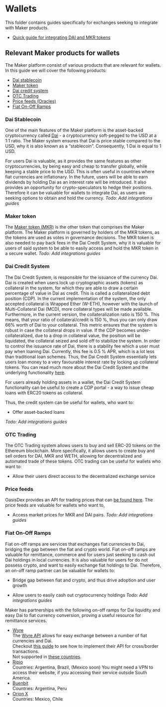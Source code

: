 
# Wallets

This folder contains guides specifically for exchanges seeking to integrate with Maker products.

* [Quick guide for integrating DAI and MKR tokens](/wallets/wallets-guide-01/wallets-guide-01.md)

## Relevant Maker products for wallets

The Maker platform consist of various products that are relevant for wallets. In this guide we will cover the following products:
-   [Dai stablecoin](#dai-stablecoin)   
-   [Maker token](#maker-token) 
-   [Dai credit system](#dai-credit-system) 
-   [OTC Trading](#otc-trading)  
-   [Price feeds (Oracles)](#price-feeds)    
-   [Fiat On-Off Ramps](#fiat-on-off-ramps)
    

### Dai Stablecoin

One of the main features of the Maker platform is the asset-backed cryptocurrency called [Dai](https://makerdao.com/dai) - a cryptocurrency soft-pegged to the USD at a 1:1 ratio. The Maker system ensures that Dai is price stable compared to the USD, why it is also known as a “stablecoin”. Consequently, 1 Dai is equal to 1 USD.

For users Dai is valuable, as it provides the same features as other cryptocurrencies, by being easy and cheap to transfer globally, while keeping a stable price to the USD. This is often useful in countries where fiat currencies are inflationary. In the future, users will be able to earn dividends by holding Dai as an interest rate will be introduced. It also provides an opportunity for crypto-speculators to hedge their positions. Therefore it can be valuable for wallets to integrate Dai, as users are seeking options to obtain and hold the currency.
*Todo: Add integrations guides*
### Maker token

The [Maker token (MKR)](https://makerdao.com/en/whitepaper/#mkr-token-governance) is the other token that comprises the Maker platform. The Maker platform is governed by holders of the MKR tokens, as the tokens are used as votes in governance decisions. The MKR token is also needed to pay back fees in the Dai Credit System, why it is valuable for users of said system to be able to easily access and hold the MKR token in a secure wallet.
*Todo: Add integrations guides*
### Dai Credit System

The Dai Credit System, is responsible for the issuance of the currency Dai. Dai is created when users lock up cryptographic assets (tokens) as collateral in the system, for which they are able to draw a certain percentage of value in Dai as credit. This is called a collateralized debt position (CDP). In the current implementation of the system, the only accepted collateral is Wrapped Ether (W-ETH), however with the launch of Multi-Collateral Dai (MCD), more collateral types will be made available. Furthermore, in the current version, the collateralization ratio is 150 %. This means, that your ratio of collateral/credit is 150 %, thus you can only draw 66% worth of Dai to your collateral. This metric ensures that the system is robust in case the collateral drops in value. If the CDP becomes under-collateralized, due to a drop in collateral value, the position will be liquidated, the collateral seized and sold off to stabilize the system. In order to control the issuance rate of Dai, there is a stability fee which a user must pay when loaning Dai. Currently, this fee is 0.5 % APR, which is a lot less than traditional loan schemes. Thus, the Dai Credit System essentially lets users loan money to a very favourable interest rate by locking up collateral tokens.
You can read much more about the Dai Credit System and the underlying functionality [here](http://makerdao.com/whitepaper).

For users already holding assets in a wallet, the Dai Credit System functionality can be useful to create a CDP portal - a way to issue cheap loans with ERC20 tokens as collateral.

Thus, the credit system can be useful for wallets, who want to:

-   Offer asset-backed loans

*Todo: Add integrations guides*   

### OTC Trading

The OTC Trading system allows users to buy and sell ERC-20 tokens on the Ethereum blockchain. More specifically, it allows users to create buy and sell orders for DAI, MKR and WETH, allowing for decentralized and automated trade of these tokens. OTC  trading can be useful for wallets who want to:
-   Allow their users direct access to the decentralized exchange service

### Price feeds
OasisDex provides an API for trading prices that can [be found here](https://developer.makerdao.com/oasis/api/1/).
The price feeds are valuable for wallets who want to,

-   Access market prices for MKR and DAI pairs.
*Todo: Add integrations guides*    

### Fiat On-Off Ramps
Fiat on-off ramps are services that exchanges fiat currencies to Dai, bridging the gap between the fiat and crypto world. Fiat on-off ramps are valuable for remittance, commerce and for users just seeking to cash out Dai holdings in local currencies. It is also valuable for users for do not possess crypto, and want to easily exchange fiat holdings to Dai. Therefore, an on-off ramp partner can be valuable for wallets to:
-   Bridge gap between fiat and crypto, and thus drive adoption and user growth
    
-   Allow users to easily cash out cryptocurrency holdings
*Todo: Add integrations guides*

Maker has partnerships with the following on-off ramps for Dai liquidity and easy Dai to fiat currency conversion, proving a useful resource for remittance services.
* [Wyre](https://www.sendwyre.com/)\
The [Wyre API](https://www.sendwyre.com/docs/) allows for easy exchange between a number of fiat currencies and Dai.\
Checkout [this guide](/partners/wyre/wyre-guide-01/wyre-guide-01.md) to see how to implement their API for cross/border transactions.\
Not supported in [these countries](https://support.sendwyre.com/security/non-operational-states-in-us-and-countries).
* [Ripio](https://www.ripio.com/en/)\
Countries: Argentina, Brazil, (Mexico soon)
You might need a VPN to access their website, if you accessing their service outside South America.
* [Buenbit](https://www.buenbit.com/)\
Countries: Argentina, Peru
* [Orion X](https://orionx.com/)\
Countries: Mexico, Chile


